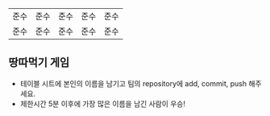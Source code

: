 <table>
      <tbody>
        <tr>
          <td>준수</td>
          <td>준수</td>
          <td>준수</td>
          <td>준수</td>
          <td>준수</td>
        </tr>
        <tr>
          <td>준수</td>
          <td>준수</td>
          <td>준수</td>
          <td>준수</td>
          <td>준수</td>
        </tr>
      </tbody>
</table>

## 땅따먹기 게임

- 테이블 시트에 본인의 이름을 남기고 팀의 repository에 add, commit, push 해주세요.
- 제한시간 5분 이후에 가장 많은 이름을 남긴 사람이 우승!
